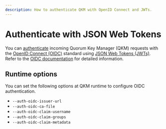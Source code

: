```yaml
---
description: How to authenticate QKM with OpenID Connect and JWTs.
---
```


# Authenticate with JSON Web Tokens

You can [authenticate](../../Concepts/Authentication.md) incoming Quorum Key Manager (QKM) requests with the
[OpenID Connect (OIDC)](https://openid.net/connect/) standard using [JSON Web Tokens (JWTs)](https://jwt.io/).
Refer to the [OIDC documentation](https://openid.net/specs/openid-connect-core-1_0.html) for detailed information.

## Runtime options

You can set the following options at QKM runtime to configure OIDC authentication.

- `--auth-oidc-issuer-url`
- `--auth-oidc-ca-file`
- `--auth-oidc-claim-username`
- `--auth-oidc-claim-groups`
- `--auth-oidc-claim-metadata`
